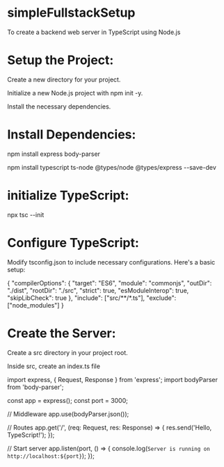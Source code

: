 # simpleFullstackSetup
To create a backend web server in TypeScript using Node.js
# Setup the Project:
Create a new directory for your project.

Initialize a new Node.js project with npm init -y.

Install the necessary dependencies.

# Install Dependencies:
npm install express body-parser

npm install typescript ts-node @types/node @types/express --save-dev

# initialize TypeScript:

npx tsc --init

# Configure TypeScript:
Modify tsconfig.json to include necessary configurations. Here's a basic setup:

{
  "compilerOptions": {
    "target": "ES6",
    "module": "commonjs",
    "outDir": "./dist",
    "rootDir": "./src",
    "strict": true,
    "esModuleInterop": true,
    "skipLibCheck": true
  },
  "include": ["src/**/*.ts"],
  "exclude": ["node_modules"]
}

# Create the Server:
Create a src directory in your project root.

Inside src, create an index.ts file

import express, { Request, Response } from 'express';
import bodyParser from 'body-parser';

const app = express();
const port = 3000;

// Middleware
app.use(bodyParser.json());

// Routes
app.get('/', (req: Request, res: Response) => {
  res.send('Hello, TypeScript!');
});

// Start server
app.listen(port, () => {
  console.log(`Server is running on http://localhost:${port}`);
});


